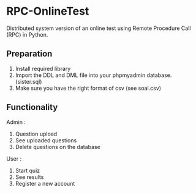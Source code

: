 # RPC-OnlineTest
Distributed system version of an online test using Remote Procedure Call (RPC) in Python.


## Preparation
1. Install required library
2. Import the DDL and DML file into your phpmyadmin database. (sister.sql)
3. Make sure you have the right format of csv (see soal.csv)


## Functionality

Admin :
1. Question upload
2. See uploaded questions
3. Delete questions on the database

User :
1. Start quiz
2. See results
3. Register a new account
